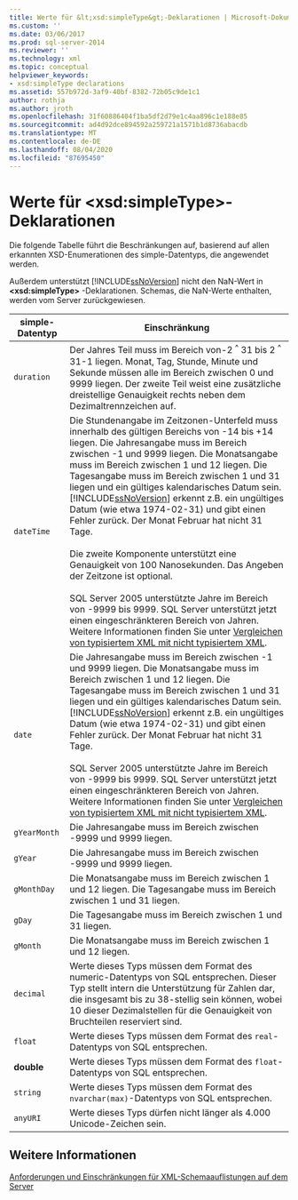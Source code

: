 ```yaml
---
title: Werte für &lt;xsd:simpleType&gt;-Deklarationen | Microsoft-Dokumentation
ms.custom: ''
ms.date: 03/06/2017
ms.prod: sql-server-2014
ms.reviewer: ''
ms.technology: xml
ms.topic: conceptual
helpviewer_keywords:
- xsd:simpleType declarations
ms.assetid: 557b972d-3af9-40bf-8382-72b05c9de1c1
author: rothja
ms.author: jroth
ms.openlocfilehash: 31f60886404f1ba5df2d79e1c4aa896c1e188e85
ms.sourcegitcommit: ad4d92dce894592a259721a1571b1d8736abacdb
ms.translationtype: MT
ms.contentlocale: de-DE
ms.lasthandoff: 08/04/2020
ms.locfileid: "87695450"
---
```

# <a name="values-for-ltxsdsimpletypegt-declarations"></a>Werte für &lt;xsd:simpleType&gt;-Deklarationen
  Die folgende Tabelle führt die Beschränkungen auf, basierend auf allen erkannten XSD-Enumerationen des simple-Datentyps, die angewendet werden.  
  
 Außerdem unterstützt [!INCLUDE[ssNoVersion](../../includes/ssnoversion-md.md)] nicht den NaN-Wert in **\<xsd:simpleType>** -Deklarationen. Schemas, die NaN-Werte enthalten, werden vom Server zurückgewiesen.  
  
|simple-Datentyp|Einschränkung|  
|-----------------|----------------|  
|`duration`|Der Jahres Teil muss im Bereich von-2 <sup>^</sup> 31 bis 2 <sup>^</sup> 31-1 liegen. Monat, Tag, Stunde, Minute und Sekunde müssen alle im Bereich zwischen 0 und 9999 liegen. Der zweite Teil weist eine zusätzliche dreistellige Genauigkeit rechts neben dem Dezimaltrennzeichen auf.|  
|`dateTime`|Die Stundenangabe im Zeitzonen-Unterfeld muss innerhalb des gültigen Bereichs von -14 bis +14 liegen. Die Jahresangabe muss im Bereich zwischen -1 und 9999 liegen. Die Monatsangabe muss im Bereich zwischen 1 und 12 liegen. Die Tagesangabe muss im Bereich zwischen 1 und 31 liegen und ein gültiges kalendarisches Datum sein. [!INCLUDE[ssNoVersion](../../includes/ssnoversion-md.md)] erkennt z.B. ein ungültiges Datum (wie etwa 1974-02-31) und gibt einen Fehler zurück. Der Monat Februar hat nicht 31 Tage.<br /><br /> Die zweite Komponente unterstützt eine Genauigkeit von 100 Nanosekunden. Das Angeben der Zeitzone ist optional.<br /><br /> SQL Server 2005 unterstützte Jahre im Bereich von -9999 bis 9999. SQL Server unterstützt jetzt einen eingeschränkteren Bereich von Jahren. Weitere Informationen finden Sie unter [Vergleichen von typisiertem XML mit nicht typisiertem XML](compare-typed-xml-to-untyped-xml.md).|  
|`date`|Die Jahresangabe muss im Bereich zwischen -1 und 9999 liegen. Die Monatsangabe muss im Bereich zwischen 1 und 12 liegen. Die Tagesangabe muss im Bereich zwischen 1 und 31 liegen und ein gültiges kalendarisches Datum sein. [!INCLUDE[ssNoVersion](../../includes/ssnoversion-md.md)] erkennt z.B. ein ungültiges Datum (wie etwa 1974-02-31) und gibt einen Fehler zurück. Der Monat Februar hat nicht 31 Tage.<br /><br /> SQL Server 2005 unterstützte Jahre im Bereich von -9999 bis 9999. SQL Server unterstützt jetzt einen eingeschränkteren Bereich von Jahren. Weitere Informationen finden Sie unter [Vergleichen von typisiertem XML mit nicht typisiertem XML](compare-typed-xml-to-untyped-xml.md).|  
|`gYearMonth`|Die Jahresangabe muss im Bereich zwischen -9999 und 9999 liegen.|  
|`gYear`|Die Jahresangabe muss im Bereich zwischen -9999 und 9999 liegen.|  
|`gMonthDay`|Die Monatsangabe muss im Bereich zwischen 1 und 12 liegen. Die Tagesangabe muss im Bereich zwischen 1 und 31 liegen.|  
|`gDay`|Die Tagesangabe muss im Bereich zwischen 1 und 31 liegen.|  
|`gMonth`|Die Monatsangabe muss im Bereich zwischen 1 und 12 liegen.|  
|`decimal`|Werte dieses Typs müssen dem Format des numeric-Datentyps von SQL entsprechen. Dieser Typ stellt intern die Unterstützung für Zahlen dar, die insgesamt bis zu 38-stellig sein können, wobei 10 dieser Dezimalstellen für die Genauigkeit von Bruchteilen reserviert sind.|  
|`float`|Werte dieses Typs müssen dem Format des `real`-Datentyps von SQL entsprechen.|  
|**double**|Werte dieses Typs müssen dem Format des `float`-Datentyps von SQL entsprechen.|  
|`string`|Werte dieses Typs müssen dem Format des `nvarchar(max)`-Datentyps von SQL entsprechen.|  
|`anyURI`|Werte dieses Typs dürfen nicht länger als 4.000 Unicode-Zeichen sein.|  
  
## <a name="see-also"></a>Weitere Informationen  
 [Anforderungen und Einschränkungen für XML-Schemaauflistungen auf dem Server](requirements-and-limitations-for-xml-schema-collections-on-the-server.md)  
  
  

